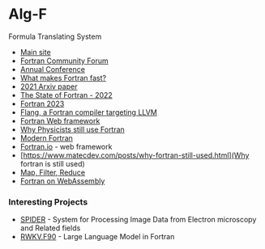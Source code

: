 # Alg-F
Formula Translating System
 
 
+ [Main site](https://fortran-lang.org/ )
+ [Fortran Community Forum](https://fortran-lang.discourse.group/)
+ [Annual Conference](https://tcevents.chem.uzh.ch/event/14/)
+ [What makes Fortran fast?](https://scicomp.stackexchange.com/questions/203/what-makes-fortran-fast)
+ [2021 Arxiv paper](https://arxiv.org/abs/2109.07382)
+ [The State of Fortran  - 2022](https://arxiv.org/abs/2203.15110)
+ [Fortran 2023](https://www.iso.org/standard/82170.html)
+ [Flang, a Fortran compiler targeting LLVM](https://github.com/flang-compiler/flang)
+ [Fortran Web framework](https://github.com/mapmeld/fortran-machine)
+ [Why Physicists still use Fortran](http://www.moreisdifferent.com/2015/07/16/why-physicsts-still-use-fortran/)
+ [Modern Fortran](https://www.tacc.utexas.edu/documents/13601/162125/fortran_class.pdf)
+ [Fortran.io](https://fortran.io/) - web framework
+ [https://www.matecdev.com/posts/why-fortran-still-used.html](Why fortran is still used)
+ [Map, Filter, Reduce](https://milancurcic.com/2019/05/22/map-filter-reduce-in-fortran-2018.html)
+ [Fortran on WebAssembly](https://gws.phd/posts/fortran_wasm/)



### Interesting Projects

+ [SPIDER](https://github.com/spider-em/SPIDER) - System for Processing Image Data from Electron microscopy and Related fields
+ [RWKV.F90](https://github.com/FortAI-Hub/rwkv.f90) - Large Language Model in Fortran
